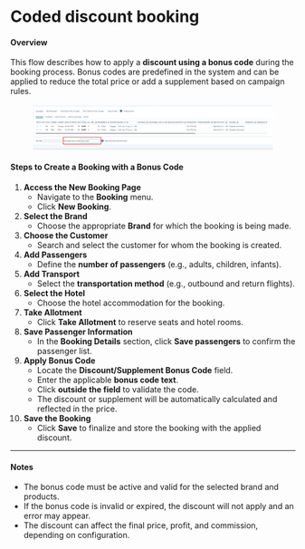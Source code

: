 # Coded discount booking

#### **Overview**

This flow describes how to apply a **discount using a bonus code** during the booking process. Bonus codes are predefined in the system and can be applied to reduce the total price or add a supplement based on campaign rules.

<figure><img src="../../.gitbook/assets/image (4) (1) (1) (1) (1) (1) (1) (1) (1) (1) (1) (1) (1) (1) (1) (1) (1) (1) (1) (1) (1) (1) (1) (1) (1) (1) (1) (1) (1) (1) (1) (1) (1) (1).png" alt=""><figcaption></figcaption></figure>

#### **Steps to Create a Booking with a Bonus Code**

1. **Access the New Booking Page**
   * Navigate to the **Booking** menu.
   * Click **New Booking**.
2. **Select the Brand**
   * Choose the appropriate **Brand** for which the booking is being made.
3. **Choose the Customer**
   * Search and select the customer for whom the booking is created.
4. **Add Passengers**
   * Define the **number of passengers** (e.g., adults, children, infants).
5. **Add Transport**
   * Select the **transportation method** (e.g., outbound and return flights).
6. **Select the Hotel**
   * Choose the hotel accommodation for the booking.
7. **Take Allotment**
   * Click **Take Allotment** to reserve seats and hotel rooms.
8. **Save Passenger Information**
   * In the **Booking Details** section, click **Save passengers** to confirm the passenger list.
9. **Apply Bonus Code**
   * Locate the **Discount/Supplement Bonus Code** field.
   * Enter the applicable **bonus code text**.
   * Click **outside the field** to validate the code.
   * The discount or supplement will be automatically calculated and reflected in the price.
10. **Save the Booking**
    * Click **Save** to finalize and store the booking with the applied discount.

***

#### **Notes**

* The bonus code must be active and valid for the selected brand and products.
* If the bonus code is invalid or expired, the discount will not apply and an error may appear.
* The discount can affect the final price, profit, and commission, depending on configuration.

